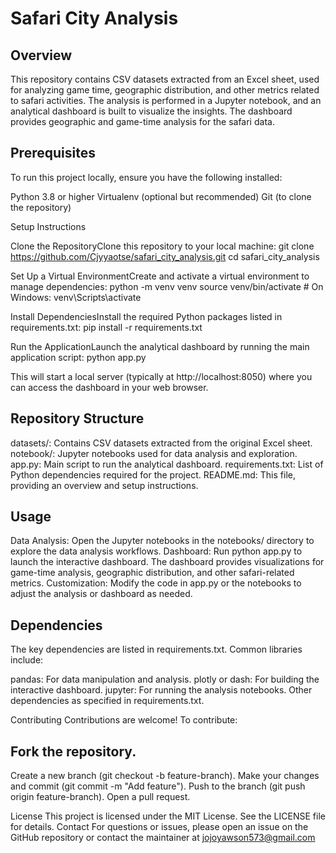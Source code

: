 # Safari City Analysis
## Overview
This repository contains CSV datasets extracted from an Excel sheet, used for analyzing game time, geographic distribution, and other metrics related to safari activities. The analysis is performed in a Jupyter notebook, and an analytical dashboard is built to visualize the insights. The dashboard provides geographic and game-time analysis for the safari data.
## Prerequisites
To run this project locally, ensure you have the following installed:

Python 3.8 or higher
Virtualenv (optional but recommended)
Git (to clone the repository)

Setup Instructions

Clone the RepositoryClone this repository to your local machine:
git clone https://github.com/Cjyyaotse/safari_city_analysis.git
cd safari_city_analysis


Set Up a Virtual EnvironmentCreate and activate a virtual environment to manage dependencies:
python -m venv venv
source venv/bin/activate  # On Windows: venv\Scripts\activate


Install DependenciesInstall the required Python packages listed in requirements.txt:
pip install -r requirements.txt


Run the ApplicationLaunch the analytical dashboard by running the main application script:
python app.py

This will start a local server (typically at http://localhost:8050) where you can access the dashboard in your web browser.


## Repository Structure

datasets/: Contains CSV datasets extracted from the original Excel sheet.
notebook/: Jupyter notebooks used for data analysis and exploration.
app.py: Main script to run the analytical dashboard.
requirements.txt: List of Python dependencies required for the project.
README.md: This file, providing an overview and setup instructions.

## Usage

Data Analysis: Open the Jupyter notebooks in the notebooks/ directory to explore the data analysis workflows.
Dashboard: Run python app.py to launch the interactive dashboard. The dashboard provides visualizations for game-time analysis, geographic distribution, and other safari-related metrics.
Customization: Modify the code in app.py or the notebooks to adjust the analysis or dashboard as needed.

## Dependencies
The key dependencies are listed in requirements.txt. Common libraries include:

pandas: For data manipulation and analysis.
plotly or dash: For building the interactive dashboard.
jupyter: For running the analysis notebooks.
Other dependencies as specified in requirements.txt.

Contributing
Contributions are welcome! To contribute:

## Fork the repository.
Create a new branch (git checkout -b feature-branch).
Make your changes and commit (git commit -m "Add feature").
Push to the branch (git push origin feature-branch).
Open a pull request.

License
This project is licensed under the MIT License. See the LICENSE file for details.
Contact
For questions or issues, please open an issue on the GitHub repository or contact the maintainer at jojoyawson573@gmail.com
